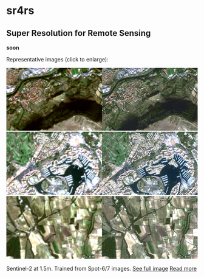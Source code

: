 # sr4rs

## Super Resolution for Remote Sensing

__soon__

Representative images (click to enlarge):

<img src ="doc/c3.jpg" />
<img src ="doc/c2.jpg" />
<img src ="doc/c1.jpg" />

Sentinel-2 at 1.5m. Trained from Spot-6/7 images. 
[See full image](https://remicres.github.io/super-resolution)
[Read more](https://mdl4eo.irstea.fr/2019/03/29/enhancement-of-sentinel-2-images-at-1-5m/)

